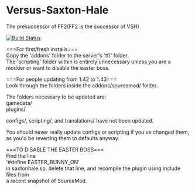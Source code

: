 Versus-Saxton-Hale
==================

The presuccessor of FF2(FF2 is the successor of VSH)

[![Build Status](https://travis-ci.org/WildCard65/Versus-Saxton-Hale.svg?branch=master)](https://travis-ci.org/WildCard65/Versus-Saxton-Hale)

===For first/fresh installs===  
Copy the 'addons' folder to the server's 'tf/' folder.  
The 'scripting' folder within is entirely unnecessary unless you are a modder or want to disable the easter boss.  
  
===For people updating from 1.42 to 1.43===  
Look through the folders inside the addons/sourcemod/ folder.  
  
The folders necessary to be updated are:  
gamedata/  
plugins/  

configs/, scripting/, and translations/ have not been updated.  
  
You should never really update configs or scripting if you've changed them, as you'd be reverting them to defaults anyway.  
  
===TO DISABLE THE EASTER BOSS===  
Find the line  
'#define EASTER_BUNNY_ON'  
in saxtonhale.sp, delete that line, and recompile the plugin using include files from  
a recent snapshot of SourceMod.  
